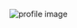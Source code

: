 ![profile image](https://avatars1.githubusercontent.com/u/29418240?s=400&u=36519dedd54d90778adce37b5792b1c66e3c3e87&v=4)
